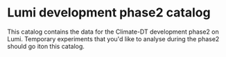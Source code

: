 # Lumi development phase2 catalog

This catalog contains the data for the Climate-DT development phase2 on Lumi.
Temporary experiments that you'd like to analyse during the phase2 should go iton this catalog.
